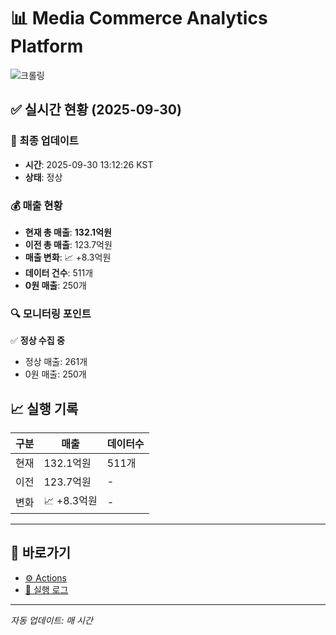 # 📊 Media Commerce Analytics Platform

![크롤링](https://img.shields.io/badge/크롤링-정상-green)

## ✅ 실시간 현황 (2025-09-30)

### 📍 최종 업데이트
- **시간**: 2025-09-30 13:12:26 KST
- **상태**: 정상

### 💰 매출 현황
- **현재 총 매출**: **132.1억원**
- **이전 총 매출**: 123.7억원
- **매출 변화**: 📈 +8.3억원
- **데이터 건수**: 511개
- **0원 매출**: 250개

### 🔍 모니터링 포인트

✅ **정상 수집 중**
- 정상 매출: 261개
- 0원 매출: 250개


## 📈 실행 기록

| 구분 | 매출 | 데이터수 |
|------|------|----------|
| 현재 | 132.1억원 | 511개 |
| 이전 | 123.7억원 | - |
| 변화 | 📈 +8.3억원 | - |

---

## 🔗 바로가기

- [⚙️ Actions](../../actions)
- [📝 실행 로그](../../actions/workflows/daily_scraping.yml)

---

*자동 업데이트: 매 시간*
